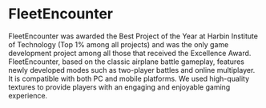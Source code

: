 # FleetEncounter
FleetEncounter was awarded the Best Project of the Year at Harbin Institute of Technology (Top 1% among all projects) and was the only game development project among all those that received the Excellence Award.
FleetEncounter, based on the classic airplane battle gameplay, features newly developed modes such as two-player battles and online multiplayer. It is compatible with both PC and mobile platforms. We used high-quality textures to provide players with an engaging and enjoyable gaming experience.
